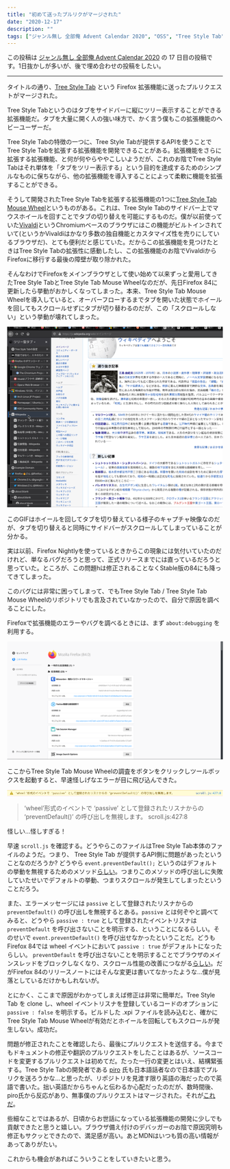 ```yaml
---
title: "初めて送ったプルリクがマージされた"
date: "2020-12-17"
description: ""
tags: ["ジャンル無し 全部俺 Advent Calendar 2020", "OSS", "Tree Style Tab", "拡張機能", "Firefox"]
---
```


この投稿は [ジャンル無し 全部俺 Advent Calendar 2020](https://adventar.org/calendars/5495) の 17 日目の投稿です。1日抜かしが多いが、後で埋め合わせの投稿をしたい。

---

タイトルの通り、[Tree Style Tab](https://addons.mozilla.org/ja/firefox/addon/tree-style-tab/) という Firefox 拡張機能に送ったプルリクエストがマージされた。

Tree Style Tabというのはタブをサイドバーに縦にツリー表示することができる拡張機能だ。タブを大量に開く人の強い味方で、かく言う僕もこの拡張機能のヘビーユーザーだ。

Tree Style Tabの特徴の一つに、Tree Style Tabが提供するAPIを使うことでTree Style Tabを拡張する拡張機能を開発できることがある。拡張機能をさらに拡張する拡張機能、と何が何やらややこしいようだが、これのお陰でTree Style Tabはそれ単体を「タブをツリー表示する」という目的を達成するためのシンプルなものに保ちながら、他の拡張機能を導入することによって柔軟に機能を拡張することができる。

そうして開発されたTree Style Tabを拡張する拡張機能の1つに[Tree Style Tab Mouse Wheel](https://addons.mozilla.org/ja/firefox/addon/tree-style-tab-mouse-wheel/)というものがある。これは、Tree Style Tabのサイドバー上でマウスホイールを回すことでタブの切り替えを可能にするものだ。僕が以前使っていた[Vivaldi](https://vivaldi.com/ja/)というChromiumベースのブラウザにはこの機能がビルトインされていて(というかVivaldiはかなり多数の独自機能とカスタマイズ性を売りにしているブラウザだ)、とても便利だと感じていた。だからこの拡張機能を見つけたときはTree Style Tabの拡張性に感動したし、この拡張機能のお陰でVivaldiからFirefoxに移行する最後の障壁が取り除かれた。

そんなわけでFirefoxをメインブラウザとして使い始めて以来ずっと愛用してきたTree Style TabとTree Style Tab Mouse Wheelなのだが、先日Firefox 84に更新したら挙動がおかしくなってしまった。本来、Tree Style Tab Mouse Wheelを導入していると、オーバーフローするまでタブを開いた状態でホイールを回してもスクロールせずにタブが切り替わるのだが、この「スクロールしない」という挙動が壊れてしまった。

![](./not_only_switches_tab_but_also_scrolls.gif)

このGIFはホイールを回してタブを切り替えている様子のキャプチャ映像なのだが、タブを切り替えると同時にサイドバーがスクロールしてしまっていることが分かる。

実は以前、Firefox Nightlyを使っているときからこの現象には気付いていたのだけれど、単なるバグだろうと思って、正式リリースまでには直っているだろうと思っていた。ところが、この問題hは修正されることなくStable版の84にも降ってきてしまった。

このバグには非常に困ってしまって、でもTree Style Tab / Tree Style Tab Mouse Wheelのリポジトリでも言及されていなかったので、自分で原因を調べることにした。

Firefoxで拡張機能のエラーやバグを調べるときには、まず `about:debugging` を利用する。

![](./about_debugging.png)

ここからTree Style Tab Mouse Wheelの調査をボタンをクリックしツールボックスを起動すると、早速怪しげなエラーが目に飛び込んできた。

![](./error_in_tstmh.png)

> ‘wheel’形式のイベントで ‘passive’ として登録されたリスナからの ‘preventDefault()’ の呼び出しを無視します。 scroll.js:427:8

怪しい...怪しすぎる！

早速 `scroll.js` を確認する。どうやらこのファイルはTree Style Tab本体のファイルのようだ。つまり、 Tree Style Tab が提供するAPI側に問題があったということなのだろうか? どうやら `event.preventDefault();` というのはデフォルトの挙動を無視するためのメソッド[らしい](https://developer.mozilla.org/ja/docs/Web/API/Event/preventDefault)。つまりこのメソッドの呼び出しに失敗していたせいでデフォルトの挙動、つまりスクロールが発生してしまったということだろう。

また、エラーメッセージには `passive` として登録されたリスナからの `preventDefault()` の呼び出しを無視するとある。`passive` とは何ぞやと調べてみると、どうやら `passive : true` として登録されたイベントリスナは `preventDefault` を呼び出さないことを明示する、ということになるらしい。そのせいで `event.preventDefault()` を呼び出せなかったということだ。どうもFirefox 84では wheel イベントにおいて `passive : true` がデフォルトになったらしい。 `preventDefault` を呼び出さないことを明示することでブラウザのメインスレッドをブロックしなくなり、スクロール性能の改善につながる[らしい](https://developer.mozilla.org/ja/docs/Web/API/EventTarget/addEventListener#Improving_scrolling_performance_with_passive_listeners)。だがFirefox 84のリリースノートにはそんな変更は書いてなかったような...僕が見落としているだけかもしれないが。

とにかく、ここまで原因がわかってしまえば修正は非常に簡単だ。Tree Style Tab を clone し、wheel イベントリスナを登録しているコードのオプションに `passive : false` を明示する。ビルドした .xpi ファイルを読み込むと、確かにTree Style Tab Mouse Wheelが有効だとホイールを回転してもスクロールが発生しない。成功だ。

問題が修正されたことを確認したら、最後にプルリクエストを送信する。今までもドキュメントの修正や翻訳のプルリクエストをしたことはあるが、ソースコードを変更するプルリクエストは初めてだ。たった一行の変更とはいえ、結構緊張する。Tree Style Tabの開発者である [piro](https://twitter.com/piro_or/) 氏も日本語話者なので日本語でプルリクを送ろうかな...と思ったが、リポジトリを見渡す限り英語の海だったので英語で書いた。拙い英語だからちゃんと伝わるか心配だったのだが、数時間後、piro氏から反応があり、無事僕のプルリクエストはマージされた。それが[これだ](https://github.com/piroor/treestyletab/pull/2784)。

些細なことではあるが、日頃からお世話になっている拡張機能の開発に少しでも貢献できたと思うと嬉しい。ブラウザ備え付けのデバッガーのお陰で原因究明も修正もサクッとできたので、満足感が高い。あとMDNはいつも質の高い情報があってありがたい。

これからも機会があればこういうことをしていきたいと思う。
